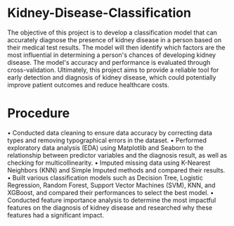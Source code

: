 # Kidney-Disease-Classification
The objective of this project is to develop a classification model that can accurately diagnose the presence of kidney disease in a person based on their medical test results. The model will then identify which factors are the most influential in determining a person's chances of developing kidney disease. The model's accuracy and performance is evaluated through cross-validation.
Ultimately, this project aims to provide a reliable tool for early detection and diagnosis of kidney disease, which could potentially improve patient outcomes and reduce healthcare costs.

# Procedure
•	Conducted data cleaning to ensure data accuracy by correcting data types and removing typographical errors in the dataset.
•	Performed exploratory data analysis (EDA) using Matplotlib and Seaborn to the relationship between predictor variables and the diagnosis result, as well as checking for multicollinearity.
•	Imputed missing data using K-Nearest Neighbors (KNN) and Simple Imputed methods and compared their results.
•	Built various classification models such as Decision Tree, Logistic Regression, Random Forest, Support Vector Machines (SVM), KNN, and XGBoost, and compared their performances to select the best model.
•	Conducted feature importance analysis to determine the most impactful features on the diagnosis of kidney disease and researched why these features had a significant impact.
